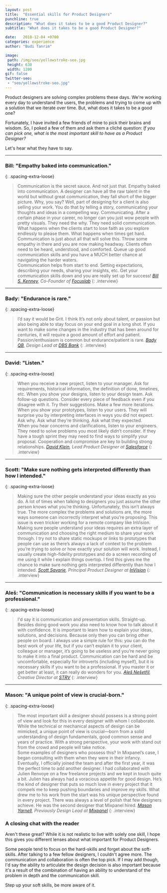 ```yaml
---
layout: post
title:  "Essential skills for Product Designers"
punchline: true
description: "What does it takes to be a good Product Designer?"
subtitle: "What does it takes to be a good Product Designer?"

date:   2018-12-04 +0700
categories: experience
author: "Budi Tanrim"

image:
 path: /img/seo/yellowstroke-seo.jpg
 height: 630
 width: 1200
gif: false
twitter-seo: 
 - "seo/yellowstroke-seo.jpg"
---
```


Product designers are solving complex problems these days. We're working every day to understand the users, the problems and trying to come up with a solution that we iterate over time. But, what does it takes to be a good one?

Fortunately, I have invited a few friends of mine to pick their brains and wisdom. So, I poked a few of them and ask them a cliché question: _If you can pick one, what is the most important skill to have as a Product Designer?_

Let's hear what they have to say.

---

### Bill: "Empathy baked into communication."
{: .spacing-extra-loose}

>  Communication is the secret sauce. And not just that. Empathy baked into communication. A designer can have all the raw talent in the world but without great communication, they fall short of the bigger picture. Why, you say? Well, part of designing for a client is also selling your work. You do that by telling a story, communicating your thoughts and ideas in a compelling way. Communicating. After a certain phase in your career, no longer can you just wow people with pretty visuals. They need the why. They need solid communication.  
>What happens when the clients start to lose faith as you explore endlessly to please them. What happens when times get hard. Communication is just about all that will solve this. Throw some empathy in there and you are now making headway. Clients often need to be heard, understood, and comforted. Queue up good communication skills and you have a MUCH better chance at navigating the harder waters.  
>Communication helps from start to end. Setting expectations, describing your needs, sharing your insights, etc. Get your communication skills down and you are really set up for success!
>  <cite> <a href="https://dribbble.com/billskenney">Bill S. Kenney</a>, Co-Founder of <a href="https://focuslabllc.com/">Focuslab</a></cite>
{: .interview}

---

### Bady: "Endurance is rare."
{: .spacing-extra-loose}

>  I’d say it would be Grit. I think It’s not only about talent, or passion but also being able to stay focus on your end goal in a long shot. If you want to make some changes in the industry that has been around for centuries, it will require a good amount of effort and patient. Passion/enthusiasm is common but endurance/patient is rare.
> <cite> <a href="https://www.instagram.com/bady">Bady QB</a>, Design Lead at <a href="https://www.dbs.com/design">DBS Bank</a></cite>
{: .interview}

---

### David: "Listen."
{: .spacing-extra-loose}

> When you receive a new project, listen to your manager. Ask for requirements, historical information, the definition of done, timelines, etc.
> When you show your designs, listen to your design team. Ask follow-up questions. Consider every piece of feedback even if you disagree with it. Try their suggestions. Make a few more iterations. 
> When you show your prototypes, listen to your users. They will surprise you by interpreting interfaces in ways you did not expect. Ask why. Ask what they’re thinking. Ask what they expected.  
> When you hear concerns and clarifications, listen to your engineers. They need to solve problems you most likely didn’t consider. If they have a tough sprint they may need to find ways to simplify your proposal. Cooperation and compromise are key to building strong relationships.
> <cite><a href="http://www.freshlyground.design">David Klein</a>, Lead Product Designer at <a href="https://www.salesforce.com">Salesforce</a></cite>
{: .interview}

---

### Scott: "Make sure nothing gets interpreted differently than how I intended."
{: .spacing-extra-loose}

> Making sure the other people understand your ideas exactly as you do. A lot of times when talking to designers you just assume the other person knows what you’re thinking. Unfortunately, this isn’t always true. The more complex the problems and solutions are, the more ways someone can incorrectly interpret what you’re proposing. This issue is even trickier working for a remote company like InVision. Making sure people understand your ideas requires an extra layer of communication and choosing the right medium to share your work through. I try not to share static mockups or links to prototypes that people can use as there’s always a lack of context to the problem you’re trying to solve or how exactly your solution will work. Instead, I usually create high-fidelity prototypes and do a screen recording of me using it while I explain things overtop. I find this gives me the chance to make sure nothing gets interpreted differently than how I intended.
> <cite><a href="https://twitter.com/scottsavarie">Scott Savarie</a>, Principal Product Designer at <a href="https://invisionapp.com/studio">InVision</a></cite>
{: .interview}

---

### Aleš: "Communication is necessary skills if you want to be a professional."
{: .spacing-extra-loose}

>  I'd say it is communication and presentation skills. Straight-up. Besides doing good work you also need to know how to talk about it with confidence. It is important to learn how to explain your ideas, solutions, and decisions. Because only then you can bring other people on board. I always use a simple rule for this: you can do the best work of your life, but if you can’t explain it to your client, colleague or manager, it’s going to be useless and you’re never going to make it into a final product.
Communication can be hard and be uncomfortable, especially for introverts (including myself), but it is necessary skills if you want to be a professional. If you master it or get better at least, it can really do wonders for you.
>  <cite> <a href="https://www.instagram.com/alesnesetril">Aleš Nešetřil</a>, Creative Director at <a href="http://www.strv.com/"> STRV</a></cite>
{: .interview}

---

### Mason: "A unique point of view is crucial-born."
{: .spacing-extra-loose}

>The most important skill a designer should possess is a strong point of view and look for this in every designer with whom I collaborate. While the technical or mechanical aspects of design can be mimicked, a unique point of view is crucial—born from a solid understanding of design fundamentals, good common sense and years of practice. With a strong perspective, your work with stand out from the crowd and people will take notice.  
>Some examples of designers who possess this? In Mixpanel’s case, I began consulting with them when they were in their infancy. Eventually, I officially joined the team and after the first year, it was the perfect time to add another designer. I had collaborated with Julien Renvoye on a few freelance projects and we kept in touch quite a bit. Julien has always had a voracious appetite for good design. He’s the kind of designer that puts so much love in every project that it compels me to keep pushing boundaries and improve my skills. What drew me to his work from the start was his unique perspective found in every project. There was always a level of polish that few designers achieve. He was the second designer that Mixpanel hired.
> <cite><a href="https://dribbble.com/yarnell">Mason Yarnell</a>, Previously Design Lead at <a href="http://www.mixpanel.com/"> Mixpanel</a></cite>
{: .interview}



### A closing chat with the reader
Aren't these great? While it is not realistic to live with solely one skill, I hope this gives you different lenses about what important for Product Designers. 

Some people tend to focus on the hard-skills and forget about the soft-skills. After talking to a few fellow designers, I couldn't agree more. The communication and collaboration is often the top pick. If I may add though, I'd say the ability to articulate the design decision is also important because it's a result of the combination of having an ability to understand of the problem in depth and the communication skill.

Step up your soft skills, be more aware of it.
